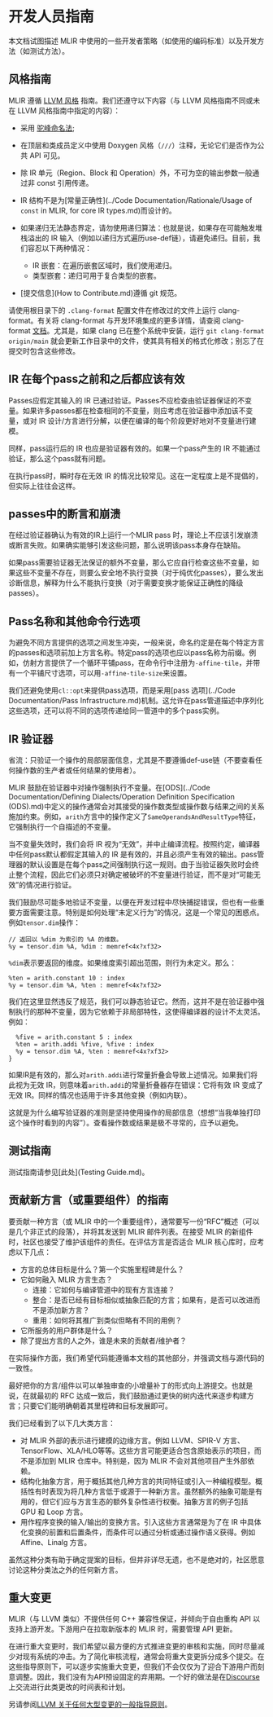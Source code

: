 # 开发人员指南

本文档试图描述 MLIR 中使用的一些开发者策略（如使用的编码标准）以及开发方法（如测试方法）。

## 风格指南

MLIR 遵循 [LLVM 风格](https://llvm.org/docs/CodingStandards.html) 指南。我们还遵守以下内容（与 LLVM 风格指南不同或未在 LLVM 风格指南中指定的内容）：

- 采用 [驼峰命名法](https://llvm.org/docs/Proposals/VariableNames.html);

- 在顶层和类成员定义中使用 Doxygen 风格（`///`）注释，无论它们是否作为公共 API 可见。

- 除 IR 单元（Region、Block 和 Operation）外，不可为空的输出参数一般通过非 const 引用传递。

- IR 结构不是为[常量正确性](../Code Documentation/Rationale/Usage of `const` in MLIR, for core IR types.md)而设计的。

- 如果递归无法静态界定，请勿使用递归算法：也就是说，如果存在可能触发堆栈溢出的 IR 输入（例如以递归方式遍历use-def链），请避免递归。目前，我们容忍以下两种情况：

  - IR 嵌套：在遍历嵌套区域时，我们使用递归。
  - 类型嵌套：递归可用于复合类型的嵌套。
  
- [提交信息](How to Contribute.md)遵循 git 规范。

请使用根目录下的 `.clang-format` 配置文件在修改过的文件上运行 clang-format。有关将 clang-format 与开发环境集成的更多详情，请查阅 clang-format [文档](https://clang.llvm.org/docs/ClangFormat.html)。尤其是，如果 clang 已在整个系统中安装，运行 `git clang-format origin/main` 就会更新工作目录中的文件，使其具有相关的格式化修改；别忘了在提交时包含这些修改。

## IR 在每个pass之前和之后都应该有效

Passes应假定其输入的 IR 已通过验证。Passes不应检查由验证器保证的不变量。如果许多passes都在检查相同的不变量，则应考虑在验证器中添加该不变量，或对 IR 设计/方言进行分解，以便在编译的每个阶段更好地对不变量进行建模。

同样，pass运行后的 IR 也应是验证器有效的。如果一个pass产生的 IR 不能通过验证，那么这个pass就有问题。

在执行pass时，瞬时存在无效 IR 的情况比较常见。这在一定程度上是不提倡的，但实际上往往会这样。

## passes中的断言和崩溃

在经过验证器确认为有效的IR上运行一个MLIR pass 时，理论上不应该引发崩溃或断言失败。如果确实能够引发这些问题，那么说明该pass本身存在缺陷。

如果pass需要验证器无法保证的额外不变量，那么它应自行检查这些不变量，如果这些不变量不存在，则要么安全地不执行变换（对于纯优化passes），要么发出诊断信息，解释为什么不能执行变换（对于需要变换才能保证正确性的降级passes）。

## Pass名称和其他命令行选项

为避免不同方言提供的选项之间发生冲突，一般来说，命名约定是在每个特定方言的passes和选项前加上方言名称。特定pass的选项也应以pass名称为前缀。例如，仿射方言提供了一个循环平铺pass，在命令行中注册为`-affine-tile`，并带有一个平铺尺寸选项，可以用`-affine-tile-size`来设置。

我们还避免使用`cl::opt`来提供pass选项，而是采用[pass 选项](../Code Documentation/Pass Infrastructure.md)机制。这允许在pass管道描述中序列化这些选项，还可以将不同的选项传递给同一管道中的多个pass实例。

## IR 验证器

省流：只验证一个操作的局部层面信息，尤其是不要遵循def-use链（不要查看任何操作数的生产者或任何结果的使用者）。

MLIR 鼓励在验证器中对操作强制执行不变量。在[ODS](../Code Documentation/Defining Dialects/Operation Definition Specification (ODS).md)中定义的操作通常会对其接受的操作数类型或操作数与结果之间的关系施加约束。例如，`arith`方言中的操作定义了`SameOperandsAndResultType`特征，它强制执行一个自描述的不变量。

当不变量失效时，我们会将 IR 视为“无效”，并中止编译流程。按照约定，编译器中任何pass默认都假定其输入的 IR 是有效的，并且必须产生有效的输出。pass管理器的默认设置是在每个pass之间强制执行这一规则。由于当验证器失败时会终止整个流程，因此它们必须只对确定被破坏的不变量进行验证，而不是对“可能无效”的情况进行验证。

我们鼓励尽可能多地验证不变量，以便在开发过程中尽快捕捉错误，但也有一些重要方面需要注意。特别是如何处理“未定义行为”的情况，这是一个常见的困惑点。例如`tensor.dim`操作：

```
// 返回以 %dim 为索引的 %A 的维数。
%y = tensor.dim %A, %dim : memref<4x?xf32>
```

`%dim`表示要返回的维度。如果维度索引超出范围，则行为未定义。那么：

```
%ten = arith.constant 10 : index
%y = tensor.dim %A, %ten : memref<4x?xf32>
```

我们在这里显然违反了规范，我们可以静态验证它。然而，这并不是在验证器中强制执行的那种不变量，因为它依赖于非局部特性，这使得编译器的设计不太灵活。例如：

```
  %five = arith.constant 5 : index
  %ten = arith.addi %five, %five : index
  %y = tensor.dim %A, %ten : memref<4x?xf32>
}
```

如果IR是有效的，那么对`arith.addi`进行常量折叠会导致上述情况。如果我们将此视为无效 IR，则意味着`arith.addi`的常量折叠器存在错误：它将有效 IR 变成了无效 IR。同样的情况也适用于许多其他变换（例如内联）。

这就是为什么编写验证器的准则是坚持使用操作的局部信息（想想“当我单独打印这个操作时看到的内容”）。查看操作数或结果是极不寻常的，应予以避免。

## 测试指南

测试指南请参见[此处](Testing Guide.md)。

## 贡献新方言（或重要组件）的指南

要贡献一种方言（或 MLIR 中的一个重要组件），通常要写一份“RFC”概述（可以是几个非正式的段落），并将其发送到 MLIR 邮件列表。在接受 MLIR 的新组件时，社区也接受了维护该组件的责任。在评估方言是否适合 MLIR 核心库时，应考虑以下几点：

- 方言的总体目标是什么？第一个实施里程碑是什么？
- 它如何融入 MLIR 方言生态？
  - 连接：它如何与编译管道中的现有方言连接？
  - 整合：是否已经有目标相似或抽象匹配的方言；如果有，是否可以改进而不是添加新方言？
  - 重用：如何将其推广到类似但略有不同的用例？
- 它所服务的用户群体是什么？
- 除了提出方言的人之外，谁是未来的贡献者/维护者？

在实际操作方面，我们希望代码能遵循本文档的其他部分，并强调文档与源代码的一致性。

最好把你的方言/组件以可以单独审查的小增量补丁的形式向上游提交。也就是说，在就最初的 RFC 达成一致后，我们鼓励通过更快的树内迭代来逐步构建方言；只要它们能明确朝着其里程碑和目标发展即可。

我们已经看到了以下几大类方言：

- 对 MLIR 外部的表示进行建模的边缘方言。例如 LLVM、SPIR-V 方言、TensorFlow、XLA/HLO等等。这些方言可能更适合包含原始表示的项目，而不是添加到 MLIR 仓库中。特别是，因为 MLIR 不会对其他项目产生外部依赖。
- 结构化抽象方言，用于概括其他几种方言的共同特征或引入一种编程模型。概括性有时表现为将几种方言低于或源于一种新方言。虽然额外的抽象可能是有用的，但它们应与方言生态的额外复杂性进行权衡。抽象方言的例子包括 GPU 和 Loop 方言。
- 用作程序变换的输入/输出的变换方言。引入这些方言通常是为了在 IR 中具体化变换的前置和后置条件，而条件可以通过分析或通过操作语义获得。例如 Affine、Linalg 方言。

虽然这种分类有助于确定提案的目标，但并非详尽无遗，也不是绝对的，社区愿意讨论这种分类法之外的任何新方言。

## 重大变更

MLIR（与 LLVM 类似）不提供任何 C++ 兼容性保证，并倾向于自由重构 API 以支持上游开发。下游用户在拉取新版本的 MLIR 时，需要管理 API 更新。

在进行重大变更时，我们希望以最方便的方式推进变更的审核和实施，同时尽量减少对现有系统的冲击。为了简化审核流程，通常会将重大变更拆分成多个提交。在这些指导原则下，可以逐步实施重大变更，但我们不会仅仅为了迎合下游用户而刻意调整。因此，我们没有为API预设固定的弃用期。一个好的做法是在[Discourse](https://llvm.discourse.group/c/mlir/31)上交流进行此类更改的时间表和计划。

另请参阅[LLVM 关于任何大型变更的一般指导原则](https://llvm.org/docs/DeveloperPolicy.html#making-a-major-change)。